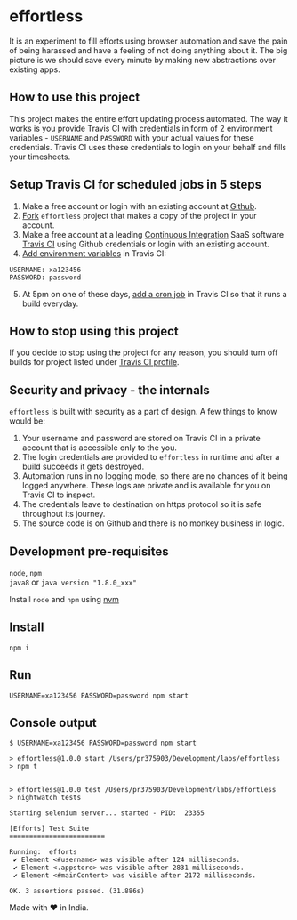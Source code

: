 # effortless

It is an experiment to fill efforts using browser automation and save the pain
of being harassed and have a feeling of not doing anything about it. The big
picture is we should save every minute by making new abstractions over existing
apps.

## How to use this project
This project makes the entire effort updating process automated. The way it
works is you provide Travis CI with credentials in form of 2 environment
variables - `USERNAME` and `PASSWORD` with your actual values for these
credentials. Travis CI uses these credentials to login on your behalf and fills
your timesheets.

## Setup Travis CI for scheduled jobs in 5 steps
1. Make a free account or login with an existing account at
[Github](https://github.com/).
2. [Fork](https://help.github.com/articles/fork-a-repo/) `effortless` project
that makes a copy of the project in your account.
3. Make a free account at a leading [Continuous Integration](https://en.wikipedia.org/wiki/Continuous_integration) SaaS software [Travis CI](https://travis-ci.org/) using Github credentials or login with an
existing account.
4. [Add environment variables](https://docs.travis-ci.com/user/environment-variables/#Defining-Variables-in-Repository-Settings)
in Travis CI:
```
USERNAME: xa123456
PASSWORD: password
```
5. At 5pm on one of these days, [add a cron job](https://docs.travis-ci.com/user/cron-jobs/#Adding-Cron-Jobs)
in Travis CI so that it runs a build everyday.

## How to stop using this project
If you decide to stop using the project for any reason, you should turn off
builds for project listed under
[Travis CI profile](https://travis-ci.org/profile).


## Security and privacy - the internals
`effortless` is built with security as a part of design. A few things to know
would be:
1. Your username and password are stored on Travis CI in a private account that
is accessible only to the you.
2. The login credentials are provided to `effortless` in runtime and after a
build succeeds it gets destroyed.
3. Automation runs in no logging mode, so there are no chances of it being
logged anywhere. These logs are private and is available for you on Travis CI
to inspect.
4. The credentials leave  to destination on https protocol so it is
safe throughout its journey.
5. The source code is on Github and there is no monkey business in logic.

## Development pre-requisites
`node`, `npm`  
`java8` or `java version "1.8.0_xxx"`

Install `node` and `npm` using [nvm](https://github.com/creationix/nvm#installation)

## Install
`npm i`

## Run
`USERNAME=xa123456 PASSWORD=password npm start`

## Console output
```
$ USERNAME=xa123456 PASSWORD=password npm start

> effortless@1.0.0 start /Users/pr375903/Development/labs/effortless
> npm t


> effortless@1.0.0 test /Users/pr375903/Development/labs/effortless
> nightwatch tests

Starting selenium server... started - PID:  23355

[Efforts] Test Suite
========================

Running:  efforts
 ✔ Element <#username> was visible after 124 milliseconds.
 ✔ Element <.appstore> was visible after 2831 milliseconds.
 ✔ Element <#mainContent> was visible after 2172 milliseconds.

OK. 3 assertions passed. (31.886s)
```

Made with ❤️ in India.
